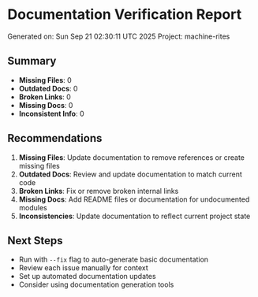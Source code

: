 # Documentation Verification Report

Generated on: Sun Sep 21 02:30:11 UTC 2025
Project: machine-rites

## Summary

- **Missing Files**: 0
- **Outdated Docs**: 0
- **Broken Links**: 0
- **Missing Docs**: 0
- **Inconsistent Info**: 0

## Recommendations

1. **Missing Files**: Update documentation to remove references or create missing files
2. **Outdated Docs**: Review and update documentation to match current code
3. **Broken Links**: Fix or remove broken internal links
4. **Missing Docs**: Add README files or documentation for undocumented modules
5. **Inconsistencies**: Update documentation to reflect current project state

## Next Steps

- Run with `--fix` flag to auto-generate basic documentation
- Review each issue manually for context
- Set up automated documentation updates
- Consider using documentation generation tools
